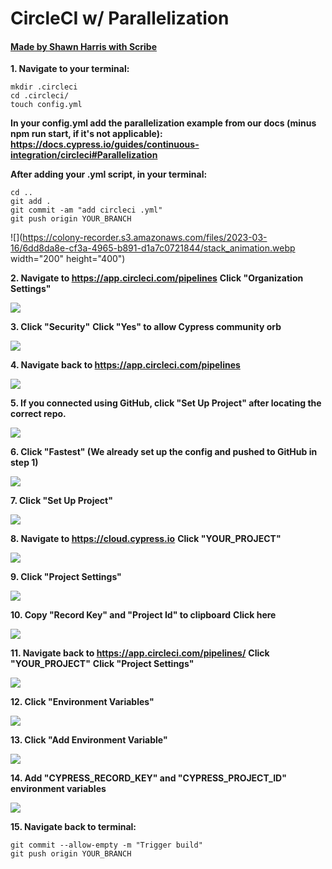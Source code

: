 # CircleCI w/ Parallelization
#### [Made by Shawn Harris with Scribe](https://scribehow.com/shared/CircleCI_w_Parallelization__97Vv94EfS4iGYpnXF9OhMQ)


**1. Navigate to your terminal:**
```
mkdir .circleci
cd .circleci/
touch config.yml
```

**In your config.yml add the parallelization example from our docs (minus npm run start, if it's not applicable): https://docs.cypress.io/guides/continuous-integration/circleci#Parallelization**

**After adding your .yml script, in your terminal:**
```
cd ..
git add .
git commit -am "add circleci .yml"
git push origin YOUR_BRANCH
```

![](https://colony-recorder.s3.amazonaws.com/files/2023-03-16/6dd8da8e-cf3a-4965-b891-d1a7c0721844/stack_animation.webp width="200" height="400")

**2. Navigate to https://app.circleci.com/pipelines**
**Click "Organization Settings"**

![](https://ajeuwbhvhr.cloudimg.io/colony-recorder.s3.amazonaws.com/files/2023-03-16/35d55ee7-fddc-4a7c-8a56-df9b740152be/ascreenshot.jpeg?tl_px=0,156&amp;br_px=746,576&amp;sharp=0.8&amp;width=560&amp;wat_scale=50&amp;wat=1&amp;wat_opacity=1&amp;wat_gravity=northwest&amp;wat_url=https://colony-recorder.s3.amazonaws.com/images/watermarks/28e69b_standard.png&amp;wat_pad=51,139)

**3. Click "Security"**
**Click "Yes" to allow Cypress community orb**

![](https://colony-recorder.s3.amazonaws.com/files/2023-03-16/4aee9b38-a031-4a85-aa00-42ad4ff5587a/stack_animation.webp)

**4. Navigate back to https://app.circleci.com/pipelines**

![](https://ajeuwbhvhr.cloudimg.io/colony-recorder.s3.amazonaws.com/files/2023-03-16/53e56bde-1347-459a-95da-484ddc0aca4e/user_cropped_screenshot.jpeg?tl_px=0,0&amp;br_px=746,420&amp;sharp=0.8&amp;width=560&amp;wat_scale=50&amp;wat=1&amp;wat_opacity=1&amp;wat_gravity=northwest&amp;wat_url=https://colony-recorder.s3.amazonaws.com/images/watermarks/28e69b_standard.png&amp;wat_pad=5,17)

**5. If you connected using GitHub, click "Set Up Project" after locating the correct repo.**

![](https://ajeuwbhvhr.cloudimg.io/colony-recorder.s3.amazonaws.com/files/2023-03-16/ec35ca96-61b3-463e-84cd-8cbc8b624dbb/user_cropped_screenshot.jpeg?tl_px=892,117&amp;br_px=1638,537&amp;sharp=0.8&amp;width=560&amp;wat_scale=50&amp;wat=1&amp;wat_opacity=1&amp;wat_gravity=northwest&amp;wat_url=https://colony-recorder.s3.amazonaws.com/images/watermarks/28e69b_standard.png&amp;wat_pad=397,139)

**6. Click "Fastest" (We already set up the config and pushed to GitHub in step 1)**

![](https://ajeuwbhvhr.cloudimg.io/colony-recorder.s3.amazonaws.com/files/2023-03-16/7e87e2d1-8449-4551-aca6-13bcd4497b79/user_cropped_screenshot.jpeg?tl_px=291,0&amp;br_px=1037,420&amp;sharp=0.8&amp;width=560&amp;wat_scale=50&amp;wat=1&amp;wat_opacity=1&amp;wat_gravity=northwest&amp;wat_url=https://colony-recorder.s3.amazonaws.com/images/watermarks/28e69b_standard.png&amp;wat_pad=262,123)

**7. Click "Set Up Project"**

![](https://ajeuwbhvhr.cloudimg.io/colony-recorder.s3.amazonaws.com/files/2023-03-16/e81aa589-7675-492b-a4d4-372bb5a2792b/ascreenshot.jpeg?tl_px=756,380&amp;br_px=1502,800&amp;sharp=0.8&amp;width=560&amp;wat_scale=50&amp;wat=1&amp;wat_opacity=1&amp;wat_gravity=northwest&amp;wat_url=https://colony-recorder.s3.amazonaws.com/images/watermarks/28e69b_standard.png&amp;wat_pad=262,139)

**8. Navigate to https://cloud.cypress.io**
**Click "YOUR_PROJECT"**

![](https://ajeuwbhvhr.cloudimg.io/colony-recorder.s3.amazonaws.com/files/2023-03-16/e0ed4fca-f15f-43f7-8948-6ee43567e3f6/user_cropped_screenshot.jpeg?tl_px=250,4&amp;br_px=996,424&amp;sharp=0.8&amp;width=560&amp;wat_scale=50&amp;wat=1&amp;wat_opacity=1&amp;wat_gravity=northwest&amp;wat_url=https://colony-recorder.s3.amazonaws.com/images/watermarks/28e69b_standard.png&amp;wat_pad=262,139)

**9. Click "Project Settings"**

![](https://ajeuwbhvhr.cloudimg.io/colony-recorder.s3.amazonaws.com/files/2023-03-16/03850c81-493f-49c4-b48d-88df7f85e3ff/ascreenshot.jpeg?tl_px=0,433&amp;br_px=746,853&amp;sharp=0.8&amp;width=560&amp;wat_scale=50&amp;wat=1&amp;wat_opacity=1&amp;wat_gravity=northwest&amp;wat_url=https://colony-recorder.s3.amazonaws.com/images/watermarks/28e69b_standard.png&amp;wat_pad=84,139)

**10. Copy "Record Key" and "Project Id" to clipboard**
**Click here**

![](https://colony-recorder.s3.amazonaws.com/files/2023-03-17/946f54c0-cd18-4122-9cff-7149dfeefc5b/stack_animation.webp)

**11. Navigate back to https://app.circleci.com/pipelines/**
**Click "YOUR_PROJECT"**
**Click "Project Settings"**

![](https://ajeuwbhvhr.cloudimg.io/colony-recorder.s3.amazonaws.com/files/2023-03-16/086f8b2c-5ce7-4681-915e-71ae7cd819cf/ascreenshot.jpeg?tl_px=1173,123&amp;br_px=1919,543&amp;sharp=0.8&amp;width=560&amp;wat_scale=50&amp;wat=1&amp;wat_opacity=1&amp;wat_gravity=northwest&amp;wat_url=https://colony-recorder.s3.amazonaws.com/images/watermarks/28e69b_standard.png&amp;wat_pad=467,139)

**12. Click "Environment Variables"**

![](https://ajeuwbhvhr.cloudimg.io/colony-recorder.s3.amazonaws.com/files/2023-03-16/57adc797-bdb3-4fbe-8d98-8090bada8539/ascreenshot.jpeg?tl_px=0,181&amp;br_px=746,601&amp;sharp=0.8&amp;width=560&amp;wat_scale=50&amp;wat=1&amp;wat_opacity=1&amp;wat_gravity=northwest&amp;wat_url=https://colony-recorder.s3.amazonaws.com/images/watermarks/28e69b_standard.png&amp;wat_pad=51,139)

**13. Click "Add Environment Variable"**

![](https://ajeuwbhvhr.cloudimg.io/colony-recorder.s3.amazonaws.com/files/2023-03-16/7373ba9a-4bab-4c8b-bd67-82f05f075208/ascreenshot.jpeg?tl_px=295,238&amp;br_px=1041,658&amp;sharp=0.8&amp;width=560&amp;wat_scale=50&amp;wat=1&amp;wat_opacity=1&amp;wat_gravity=northwest&amp;wat_url=https://colony-recorder.s3.amazonaws.com/images/watermarks/28e69b_standard.png&amp;wat_pad=262,139)

**14. Add "CYPRESS_RECORD_KEY" and "CYPRESS_PROJECT_ID" environment variables**

![](https://ajeuwbhvhr.cloudimg.io/colony-recorder.s3.amazonaws.com/files/2023-03-16/29518918-66b2-4f34-8b42-35a259a64704/ascreenshot.jpeg?tl_px=415,305&amp;br_px=1161,725&amp;sharp=0.8&amp;width=560&amp;wat_scale=50&amp;wat=1&amp;wat_opacity=1&amp;wat_gravity=northwest&amp;wat_url=https://colony-recorder.s3.amazonaws.com/images/watermarks/28e69b_standard.png&amp;wat_pad=262,139)

**15. Navigate back to terminal:**
```
git commit --allow-empty -m "Trigger build"
git push origin YOUR_BRANCH
```